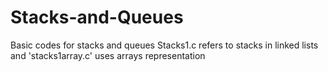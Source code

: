 # Stacks-and-Queues
Basic codes for stacks and queues
Stacks1.c refers to stacks in linked lists and 'stacks1array.c' uses arrays representation
